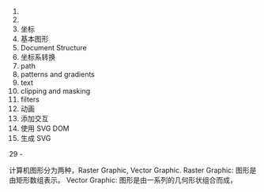 1. 
2. 
3. 坐标
4. 基本图形
5. Document Structure
6. 坐标系转换
7. path
8. patterns and gradients
9. text
10. clipping and masking
11. filters
12. 动画
13. 添加交互
14. 使用 SVG DOM
15. 生成 SVG

29 - 

计算机图形分为两种，Raster Graphic, Vector Graphic.
Raster Graphic: 图形是由矩形数组表示。
Vector Graphic: 图形是由一系列的几何形状组合而成，